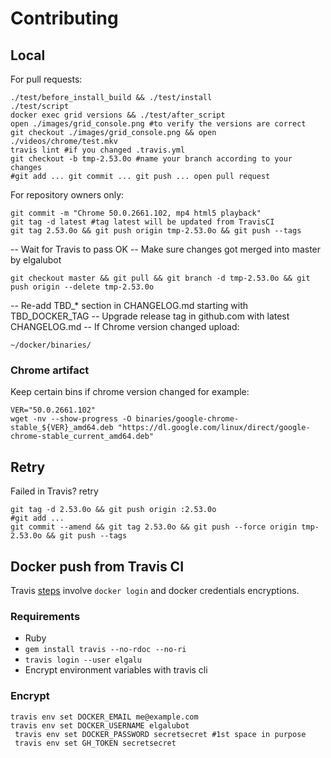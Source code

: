 # Contributing

## Local
For pull requests:

    ./test/before_install_build && ./test/install
    ./test/script
    docker exec grid versions && ./test/after_script
    open ./images/grid_console.png #to verify the versions are correct
    git checkout ./images/grid_console.png && open ./videos/chrome/test.mkv
    travis lint #if you changed .travis.yml
    git checkout -b tmp-2.53.0o #name your branch according to your changes
    #git add ... git commit ... git push ... open pull request

For repository owners only:

    git commit -m "Chrome 50.0.2661.102, mp4 html5 playback"
    git tag -d latest #tag latest will be updated from TravisCI
    git tag 2.53.0o && git push origin tmp-2.53.0o && git push --tags

-- Wait for Travis to pass OK
-- Make sure changes got merged into master by elgalubot

    git checkout master && git pull && git branch -d tmp-2.53.0o && git push origin --delete tmp-2.53.0o

-- Re-add TBD_* section in CHANGELOG.md starting with TBD_DOCKER_TAG
-- Upgrade release tag in github.com with latest CHANGELOG.md
-- If Chrome version changed upload:

    ~/docker/binaries/

### Chrome artifact
Keep certain bins if chrome version changed for example:

    VER="50.0.2661.102"
    wget -nv --show-progress -O binaries/google-chrome-stable_${VER}_amd64.deb "https://dl.google.com/linux/direct/google-chrome-stable_current_amd64.deb"

## Retry
Failed in Travis? retry

    git tag -d 2.53.0o && git push origin :2.53.0o
    #git add ...
    git commit --amend && git tag 2.53.0o && git push --force origin tmp-2.53.0o && git push --tags

## Docker push from Travis CI
Travis [steps](https://docs.travis-ci.com/user/docker/#Pushing-a-Docker-Image-to-a-Registry) involve `docker login` and docker credentials encryptions.

### Requirements

* Ruby
* `gem install travis --no-rdoc --no-ri`
* `travis login --user elgalu`
* Encrypt environment variables with travis cli

### Encrypt
    travis env set DOCKER_EMAIL me@example.com
    travis env set DOCKER_USERNAME elgalubot
     travis env set DOCKER_PASSWORD secretsecret #1st space in purpose
     travis env set GH_TOKEN secretsecret

